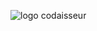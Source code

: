 
![logo codaisseur](https://user-images.githubusercontent.com/97098590/148681473-c9e7dfcd-e6ae-4d3b-bf17-730dc86d7406.png)
